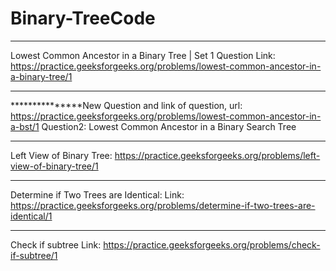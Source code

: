 # Binary-TreeCode
***************************************************************************************
Lowest Common Ancestor in a Binary Tree | Set 1
Question Link:  https://practice.geeksforgeeks.org/problems/lowest-common-ancestor-in-a-binary-tree/1
***************************************************************************************





***************New Question and link of question, url: https://practice.geeksforgeeks.org/problems/lowest-common-ancestor-in-a-bst/1
Question2: Lowest Common Ancestor in a Binary Search Tree


***********************************************************************

Left View of Binary Tree:
https://practice.geeksforgeeks.org/problems/left-view-of-binary-tree/1

**********************************************************************************************************************************************************************
Determine if Two Trees are Identical:
Link:
https://practice.geeksforgeeks.org/problems/determine-if-two-trees-are-identical/1

**********************************************************************************************************************************

Check if subtree
Link: 
https://practice.geeksforgeeks.org/problems/check-if-subtree/1

